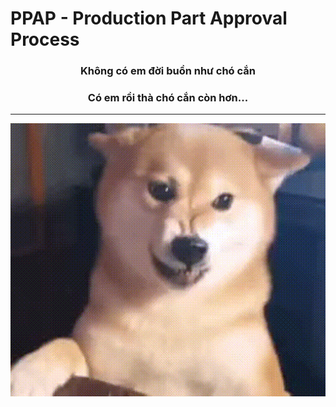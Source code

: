 # PPAP - Production Part Approval Process

<div align="center">

### Không có em đời buồn như chó cắn 

### Có em rồi thà chó cắn còn hơn...

---

![Gogogo](https://raw.githubusercontent.com/LibertyTechnologyTeam/ppap/refs/heads/main/.github/assets/gogogo.gif)

</div>
